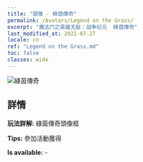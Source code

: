 ```yaml
---
title: "頭像 - 綠茵傳奇"
permalink: /Avatars/Legend on the Grass/
excerpt: "魔法门之英雄无敌：战争纪元  綠茵傳奇"
last_modified_at: 2021-07-27
locale: cn
ref: "Legend on the Grass.md"
toc: false
classes: wide
---
```

 ![綠茵傳奇](/images/a/avatarFrame_64.png)

## 詳情

 **玩法詳解:** 綠茵傳奇頭像框 

 **Tips:** 參加活動獲得 

 **Is available:**  - 


